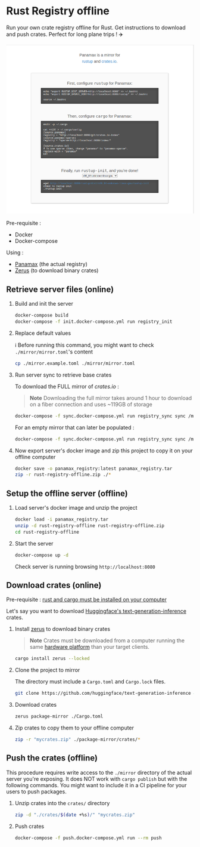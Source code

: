 # Rust Registry offline

Run your own crate registry offline for Rust. Get instructions to download and push crates. Perfect for long plane trips ! :airplane:

![Homepage of Panamax](./homepage.png)

Pre-requisite :

- Docker
- Docker-compose

Using :

- [Panamax](https://github.com/panamax-rs/panamax) (the actual registry)
- [Zerus](https://github.com/wcampbell0x2a/zerus) (to download binary crates)

## Retrieve server files (online)

1. Build and init the server

    ```bash
    docker-compose build
    docker-compose -f init.docker-compose.yml run registry_init
    ```

2. Replace default values

    :information_source: Before running this command, you might want to check `./mirror/mirror.toml`'s content

    ```bash
    cp ./mirror.example.toml ./mirror/mirror.toml
    ```

3. Run server sync to retrieve base crates

    To download the FULL mirror of _crates.io_ :

    > **Note**
    > Downloading the full mirror takes around 1 hour to download on a fiber connection and uses ~119GB of storage

    ```bash
    docker-compose -f sync.docker-compose.yml run registry_sync sync /mirror
    ```

    For an empty mirror that can later be populated :

    ```bash
    docker-compose -f sync.docker-compose.yml run registry_sync sync /mirror /vendor
    ```

4. Now export server's docker image and zip this project to copy it on your offline computer

    ```bash
    docker save -o panamax_registry:latest panamax_registry.tar
    zip -r rust-registry-offline.zip ./*
    ```

## Setup the offline server (offline)

1. Load server's docker image and unzip the project

    ```bash
    docker load -i panamax_registry.tar
    unzip -d rust-registry-offline rust-registry-offline.zip
    cd rust-registry-offline
    ```

2. Start the server

    ```bash
    docker-compose up -d
    ```

    Check server is running browsing `http://localhost:8080`

## Download crates (online)

Pre-requisite : [rust and cargo must be installed on your computer](https://www.rust-lang.org/tools/install)

Let's say you want to download [Huggingface's text-generation-inference](https://github.com/huggingface/text-generation-inference) crates.

1. Install [zerus](https://github.com/wcampbell0x2a/zerus) to download binary crates

    > **Note**
    > Crates must be downloaded from a computer running the same [hardware platform](https://doc.rust-lang.org/nightly/rustc/platform-support.html) than your target clients.

    ```bash
    cargo install zerus --locked
    ```

2. Clone the project to mirror

    The directory must include a `Cargo.toml` and `Cargo.lock` files.

    ```bash
    git clone https://github.com/huggingface/text-generation-inference && cd text-generation-inference
    ```

3. Download crates

    ```bash
    zerus package-mirror ./Cargo.toml
    ```

4. Zip crates to copy them to your offline computer

    ```bash
    zip -r "mycrates.zip" ./package-mirror/crates/*
    ```

## Push the crates (offline)

This procedure requires write access to the `./mirror` directory of the actual server you're exposing. It does NOT work with `cargo publish` but with the following commands. You might want to include it in a CI pipeline for your users to push packages.

1. Unzip crates into the `crates/` directory

    ```bash
    zip -d "./crates/$(date +%s)/" "mycrates.zip"
    ```

2. Push crates

    ```bash
    docker-compose -f push.docker-compose.yml run --rm push
    ```
